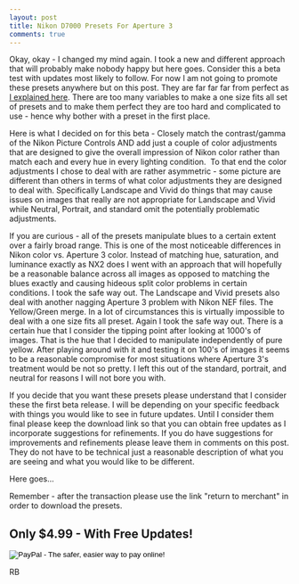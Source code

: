 ```yaml
---
layout: post
title: Nikon D7000 Presets For Aperture 3
comments: true
---
```

Okay, okay - I changed my mind again. I took a new and different approach that will probably make nobody happy but here goes. Consider this a beta test with updates most likely to follow. For now I am not going to promote these presets anywhere but on this post. They are far far far from perfect as <a href="http://photo.rwboyer.com/2011/11/04/aperture-3-nikon-d7000-presets-the-saga-continues/">I explained here</a>. There are too many variables to make a one size fits all set of presets and to make them perfect they are too hard and complicated to use - hence why bother with a preset in the first place.

Here is what I decided on for this beta - Closely match the contrast/gamma of the Nikon Picture Controls AND add just a couple of color adjustments that are designed to give the overall impression of Nikon color rather than match each and every hue in every lighting condition.  To that end the color adjustments I chose to deal with are rather asymmetric - some picture are different than others in terms of what color adjustments they are designed to deal with. Specifically Landscape and Vivid do things that may cause issues on images that really are not appropriate for Landscape and Vivid while Neutral, Portrait, and standard omit the potentially problematic adjustments.

If you are curious - all of the presets manipulate blues to a certain extent over a fairly broad range. This is one of the most noticeable differences in Nikon color vs. Aperture 3 color. Instead of matching hue, saturation, and luminance exactly as NX2 does I went with an approach that will hopefully be a reasonable balance across all images as opposed to matching the blues exactly and causing hideous split color problems in certain conditions. I took the safe way out. The Landscape and Vivid presets also deal with another nagging Aperture 3 problem with Nikon NEF files. The Yellow/Green merge. In a lot of circumstances this is virtually impossible to deal with a one size fits all preset. Again I took the safe way out. There is a certain hue that I consider the tipping point after looking at 1000's of images. That is the hue that I decided to manipulate independently of pure yellow. After playing around with it and testing it on 100's of images it seems to be a reasonable compromise for most situations where Aperture 3's treatment would be not so pretty. I left this out of the standard, portrait, and neutral for reasons I will not bore you with.

If you decide that you want these presets please understand that I consider these the first beta release. I will be depending on your specific feedback with things you would like to see in future updates. Until I consider them final please keep the download link so that you can obtain free updates as I incorporate suggestions for refinements. If you do have suggestions for improvements and refinements please leave them in comments on this post. They do not have to be technical just a reasonable description of what you are seeing and what you would like to be different.

Here goes...

Remember - after the transaction please use the link "return to merchant" in order to download the presets.
<h2>Only $4.99 - With Free Updates!</h2>
<form action="https://www.paypal.com/cgi-bin/webscr" method="post"> <input name="cmd" type="hidden" value="_s-xclick" /> <input name="hosted_button_id" type="hidden" value="447BGCUXRWBC2" /> <input alt="PayPal - The safer, easier way to pay online!" name="submit" src="https://www.paypalobjects.com/en_US/i/btn/btn_buynowCC_LG.gif" type="image" /><img src="https://www.paypalobjects.com/en_US/i/scr/pixel.gif" border="0" alt="" width="1" height="1" />

</form>RB